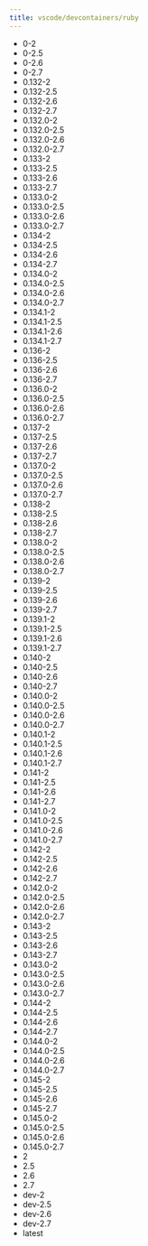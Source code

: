 ```yaml
---
title: vscode/devcontainers/ruby
---
```

- 0-2
- 0-2.5
- 0-2.6
- 0-2.7
- 0.132-2
- 0.132-2.5
- 0.132-2.6
- 0.132-2.7
- 0.132.0-2
- 0.132.0-2.5
- 0.132.0-2.6
- 0.132.0-2.7
- 0.133-2
- 0.133-2.5
- 0.133-2.6
- 0.133-2.7
- 0.133.0-2
- 0.133.0-2.5
- 0.133.0-2.6
- 0.133.0-2.7
- 0.134-2
- 0.134-2.5
- 0.134-2.6
- 0.134-2.7
- 0.134.0-2
- 0.134.0-2.5
- 0.134.0-2.6
- 0.134.0-2.7
- 0.134.1-2
- 0.134.1-2.5
- 0.134.1-2.6
- 0.134.1-2.7
- 0.136-2
- 0.136-2.5
- 0.136-2.6
- 0.136-2.7
- 0.136.0-2
- 0.136.0-2.5
- 0.136.0-2.6
- 0.136.0-2.7
- 0.137-2
- 0.137-2.5
- 0.137-2.6
- 0.137-2.7
- 0.137.0-2
- 0.137.0-2.5
- 0.137.0-2.6
- 0.137.0-2.7
- 0.138-2
- 0.138-2.5
- 0.138-2.6
- 0.138-2.7
- 0.138.0-2
- 0.138.0-2.5
- 0.138.0-2.6
- 0.138.0-2.7
- 0.139-2
- 0.139-2.5
- 0.139-2.6
- 0.139-2.7
- 0.139.1-2
- 0.139.1-2.5
- 0.139.1-2.6
- 0.139.1-2.7
- 0.140-2
- 0.140-2.5
- 0.140-2.6
- 0.140-2.7
- 0.140.0-2
- 0.140.0-2.5
- 0.140.0-2.6
- 0.140.0-2.7
- 0.140.1-2
- 0.140.1-2.5
- 0.140.1-2.6
- 0.140.1-2.7
- 0.141-2
- 0.141-2.5
- 0.141-2.6
- 0.141-2.7
- 0.141.0-2
- 0.141.0-2.5
- 0.141.0-2.6
- 0.141.0-2.7
- 0.142-2
- 0.142-2.5
- 0.142-2.6
- 0.142-2.7
- 0.142.0-2
- 0.142.0-2.5
- 0.142.0-2.6
- 0.142.0-2.7
- 0.143-2
- 0.143-2.5
- 0.143-2.6
- 0.143-2.7
- 0.143.0-2
- 0.143.0-2.5
- 0.143.0-2.6
- 0.143.0-2.7
- 0.144-2
- 0.144-2.5
- 0.144-2.6
- 0.144-2.7
- 0.144.0-2
- 0.144.0-2.5
- 0.144.0-2.6
- 0.144.0-2.7
- 0.145-2
- 0.145-2.5
- 0.145-2.6
- 0.145-2.7
- 0.145.0-2
- 0.145.0-2.5
- 0.145.0-2.6
- 0.145.0-2.7
- 2
- 2.5
- 2.6
- 2.7
- dev-2
- dev-2.5
- dev-2.6
- dev-2.7
- latest
